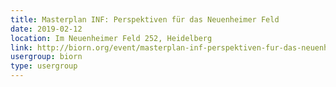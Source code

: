 ```yaml
---
title: Masterplan INF: Perspektiven für das Neuenheimer Feld
date: 2019-02-12
location: Im Neuenheimer Feld 252, Heidelberg
link: http://biorn.org/event/masterplan-inf-perspektiven-fur-das-neuenheimer-feld/
usergroup: biorn
type: usergroup
---
```

